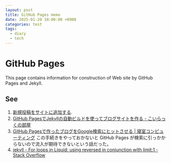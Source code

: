```yaml
---
layout: post
title: GitHub Pages memo
date: 2025-01-20 10:00:00 +0900
categories: test
tags:
  - diary
  - tech
---
```


# GitHub Pages
This page contains information for construction of Web site by GitHub Pages and Jekyll.

## See
1. [新規投稿をサイトに追加する](https://docs.github.com/ja/pages/setting-up-a-github-pages-site-with-jekyll/adding-content-to-your-github-pages-site-using-jekyll#adding-a-new-post-to-your-site).
2. [GitHub PagesでJekyllの自動ビルドを使ってブログサイトを作る - こいらっくの部屋](https://coiluck.hatenablog.com/entry/2024/09/12/181004)
3. [GitHub Pagesで作ったブログをGoogle検索にヒットさせる | 寝室コンピューティング](https://www.bedroomcomputing.com/2020/04/2020-0408-googleconsole/) この手続きをやっておかないと GitHub Pages が検索に引っかからないので流入が期待できないという話だった。
4. [jekyll - For loops in Liquid: using reversed in conjunction with limit:1 - Stack Overflow](https://stackoverflow.com/questions/12465521/for-loops-in-liquid-using-reversed-in-conjunction-with-limit1)
